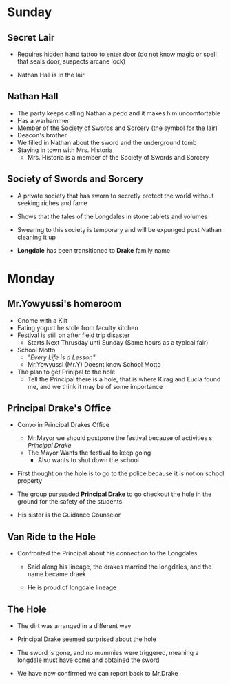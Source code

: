 # Sunday

## Secret Lair

- Requires hidden hand tattoo to enter door (do not know magic or spell that seals door, suspects arcane lock)

- Nathan Hall is in the lair

## Nathan Hall

- The party keeps calling Nathan a pedo and it makes him uncomfortable
- Has a warhammer
- Member of the Society of Swords and Sorcery (the symbol for the lair)
- Deacon's brother
- We filled in Nathan about the sword and the underground tomb
- Staying in town with Mrs. Historia
  - Mrs. Historia is a member of the Society of Swords and Sorcery

## Society of Swords and Sorcery

- A private society that has sworn to secretly protect the world without seeking riches and fame
- Shows that the tales of the Longdales in stone tablets and volumes
- Swearing to this society is temporary and will be expunged post Nathan cleaning it up

- **Longdale** has been transitioned to **Drake** family name

# Monday

## Mr.Yowyussi's homeroom

- Gnome with a Kilt
- Eating yogurt he stole from faculty kitchen
- Festival is still on after field trip disaster
  - Starts Next Thrusday unti Sunday (Same hours as a typical fair)
- School Motto
  - _"Every Life is a Lesson"_
  - Mr.Yowyussi (Mr.Y) Doesnt know School Motto
- The plan to get Prinipal to the hole
  - Tell the Principal there is a hole, that is where Kirag and Lucia found me, and we think it may be of some importance

## Principal Drake's Office

- Convo in Principal Drakes Office

  - Mr.Mayor we should postpone the festival because of activities s _Principal Drake_
  - The Mayor Wants the festival to keep going
    - Also wants to shut down the school

- First thought on the hole is to go to the police because it is not on school property

- The group pursuaded **Principal Drake** to go checkout the hole in the ground for the safety of the students

- His sister is the Guidance Counselor

## Van Ride to the Hole

- Confronted the Principal about his connection to the Longdales

  - Said along his lineage, the drakes married the longdales, and the name became draek

  - He is proud of longdale lineage

## The Hole

- The dirt was arranged in a different way

- Principal Drake seemed surprised about the hole

- The sword is gone, and no mummies were triggered, meaning a longdale must have come and obtained the sword

- We have now confirmed we can report back to Mr.Drake
